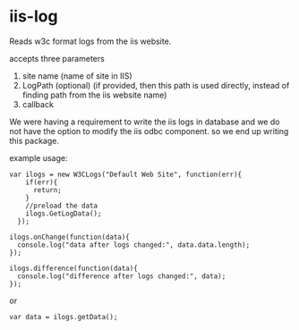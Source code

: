 # iis-log

Reads w3c format logs from the iis website.

accepts three parameters
1. site name (name of site in IIS)
2. LogPath (optional) (if provided, then this path is used directly, instead of finding path from the iis website name)
3. callback

We were having a requirement to write the iis logs in database and we do not have the option to modify the iis odbc component. so we end up writing this package.

example usage:

```
var ilogs = new W3CLogs("Default Web Site", function(err){
    if(err){
      return;
    }
    //preload the data
    ilogs.GetLogData();
  });

ilogs.onChange(function(data){
  console.log("data after logs changed:", data.data.length);
}); 

ilogs.difference(function(data){
  console.log("difference after logs changed:", data);
}); 
```

or

```
var data = ilogs.getData();
```